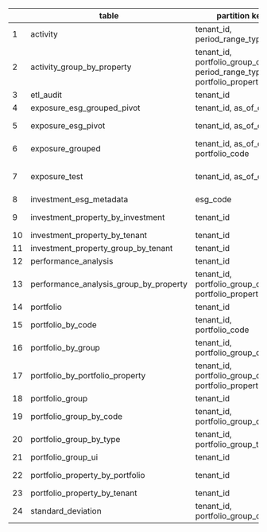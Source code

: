 |      | table                                  | partition key                                                | clustering key                                | Use  |
| ---- | -------------------------------------- | ------------------------------------------------------------ | --------------------------------------------- | ---- |
| 1    | activity                               | tenant_id, period_range_type                                 | portfolio_code, as_of_date                    | Y    |
| 2    | activity_group_by_property             | tenant_id, portfolio_group_code, period_range_type, portfolio_property_name | as_of_date                                    | N    |
| 3    | etl_audit                              | tenant_id                                                    | ui_feature                                    | Y    |
| 4    | exposure_esg_grouped_pivot             | tenant_id, as_of_date                                        | portfolio_code                                | Y    |
| 5    | exposure_esg_pivot                     | tenant_id, as_of_date                                        | portfolio_code, investment_id                 | Y    |
| 6    | exposure_grouped                       | tenant_id, as_of_date, portfolio_code                        | /                                             | N    |
| 7    | exposure_test                          | tenant_id, as_of_date                                        | portfolio_code, is_short_asset, investment_id | Y    |
| 8    | investment_esg_metadata                | esg_code                                                     | esg_name                                      | Y    |
| 9    | investment_property_by_investment      | tenant_id                                                    | investment_id, investment_property_name       | Y    |
| 10   | investment_property_by_tenant          | tenant_id                                                    | investment_property_name                      | Y    |
| 11   | investment_property_group_by_tenant    | tenant_id                                                    | name                                          | Y    |
| 12   | performance_analysis                   | tenant_id                                                    | portfolio_code, as_of_date                    | Y    |
| 13   | performance_analysis_group_by_property | tenant_id, portfolio_group_code, portfolio_property_name     | as_of_date                                    | N    |
| 14   | portfolio                              | tenant_id                                                    | portfolio_code                                | Y    |
| 15   | portfolio_by_code                      | tenant_id, portfolio_code                                    | /                                             | Y    |
| 16   | portfolio_by_group                     | tenant_id, portfolio_group_code                              | portfolio_code                                | Y    |
| 17   | portfolio_by_portfolio_property        | tenant_id, portfolio_group_code, portfolio_property_name     | portfolio_code                                | N    |
| 18   | portfolio_group                        | tenant_id                                                    | portfolio_group_code                          | N    |
| 19   | portfolio_group_by_code                | tenant_id, portfolio_group_code                              | /                                             | Y    |
| 20   | portfolio_group_by_type                | tenant_id, portfolio_group_type                              | portfolio_group_code                          | N    |
| 21   | portfolio_group_ui                     | tenant_id                                                    | portfolio_group_code                          | Y    |
| 22   | portfolio_property_by_portfolio        | tenant_id                                                    | portfolio_code, portfolio_property_name       | Y    |
| 23   | portfolio_property_by_tenant           | tenant_id                                                    | portfolio_property_name                       | Y    |
| 24   | standard_deviation                     | tenant_id, portfolio_group_code                              | portfolio_code, as_of_date                    | N    |

